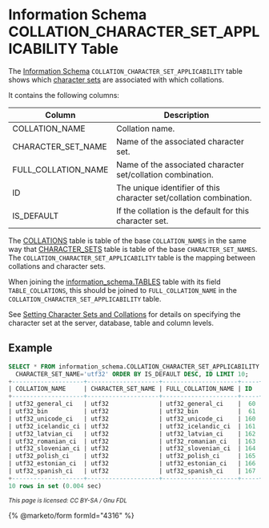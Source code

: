 # Information Schema COLLATION\_CHARACTER\_SET\_APPLICABILITY Table

The [Information Schema](../) `COLLATION_CHARACTER_SET_APPLICABILITY` table shows which [character sets](../../../../../data-types/string-data-types/character-sets/) are associated with which collations.

It contains the following columns:

| Column                | Description                                                        |
| --------------------- | ------------------------------------------------------------------ |
| COLLATION\_NAME       | Collation name.                                                    |
| CHARACTER\_SET\_NAME  | Name of the associated character set.                              |
| FULL\_COLLATION\_NAME | Name of the associated character set/collation combination.        |
| ID                    | The unique identifier of this character set/collation combination. |
| IS\_DEFAULT           | If the collation is the default for this character set.            |

The [COLLATIONS](information-schema-collations-table.md) table is table of the base `COLLATION_NAMES` in the same way that [CHARACTER\_SETS](information-schema-character_sets-table.md) table is table of the base `CHARACTER_SET_NAMES`. The `COLLATION_CHARACTER_SET_APPLICABILITY` table is the mapping between collations and character sets.

When joining the [information\_schema.TABLES](information-schema-tables-table.md) table with its field `TABLE_COLLATIONS`, this should be joined to `FULL_COLLATION_NAME` in the `COLLATION_CHARACTER_SET_APPLICABILITY` table.

See [Setting Character Sets and Collations](../../../../../data-types/string-data-types/character-sets/setting-character-sets-and-collations.md) for details on specifying the character set at the server, database, table and column levels.

## Example

```sql
SELECT * FROM information_schema.COLLATION_CHARACTER_SET_APPLICABILITY  WHERE
  CHARACTER_SET_NAME='utf32' ORDER BY IS_DEFAULT DESC, ID LIMIT 10;
+--------------------+--------------------+---------------------+-----+------------+
| COLLATION_NAME     | CHARACTER_SET_NAME | FULL_COLLATION_NAME | ID  | IS_DEFAULT |
+--------------------+--------------------+---------------------+-----+------------+
| utf32_general_ci   | utf32              | utf32_general_ci    |  60 | Yes        |
| utf32_bin          | utf32              | utf32_bin           |  61 |            |
| utf32_unicode_ci   | utf32              | utf32_unicode_ci    | 160 |            |
| utf32_icelandic_ci | utf32              | utf32_icelandic_ci  | 161 |            |
| utf32_latvian_ci   | utf32              | utf32_latvian_ci    | 162 |            |
| utf32_romanian_ci  | utf32              | utf32_romanian_ci   | 163 |            |
| utf32_slovenian_ci | utf32              | utf32_slovenian_ci  | 164 |            |
| utf32_polish_ci    | utf32              | utf32_polish_ci     | 165 |            |
| utf32_estonian_ci  | utf32              | utf32_estonian_ci   | 166 |            |
| utf32_spanish_ci   | utf32              | utf32_spanish_ci    | 167 |            |
+--------------------+--------------------+---------------------+-----+------------+
10 rows in set (0.004 sec)
```

<sub>_This page is licensed: CC BY-SA / Gnu FDL_</sub>

{% @marketo/form formId="4316" %}
